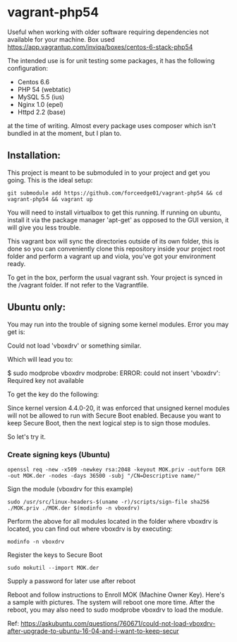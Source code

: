 # vagrant-php54
Useful when working with older software requiring dependencies not available for your machine. Box used https://app.vagrantup.com/inviqa/boxes/centos-6-stack-php54

The intended use is for unit testing some packages, it has the following configuration: 

- Centos 6.6
- PHP 54 (webtatic)
- MySQL 5.5 (ius)
- Nginx 1.0 (epel)
- Httpd 2.2 (base) 

at the time of writing. Almost every package uses composer which isn't bundled in at the moment, but I plan to.

## Installation:

This project is meant to be submoduled in to your project and get you going. This is the ideal setup:

```
git submodule add https://github.com/forceedge01/vagrant-php54 && cd vagrant-php54 && vagrant up
```

You will need to install virtualbox to get this running. If running on ubuntu, install it via the package manager 'apt-get' as opposed to the GUI version, it will give you less trouble.

This vagrant box will sync the directories outside of its own folder, this is done so you can conveniently clone this repository inside your project root folder and perform a vagrant up and viola, you've got your environment ready.

To get in the box, perform the usual vagrant ssh. Your project is synced in the /vagrant folder. If not refer to the Vagrantfile.

## Ubuntu only:
You may run into the trouble of signing some kernel modules. Error you may get is:

Could not load 'vboxdrv' or something similar.

Which will lead you to:

$ sudo modprobe vboxdrv
modprobe: ERROR: could not insert 'vboxdrv': Required key not available

To get the key do the following:

Since kernel version 4.4.0-20, it was enforced that unsigned kernel modules will not be allowed to run with Secure Boot enabled. Because you want to keep Secure Boot, then the next logical step is to sign those modules.

So let's try it.

### Create signing keys (Ubuntu)
```
openssl req -new -x509 -newkey rsa:2048 -keyout MOK.priv -outform DER -out MOK.der -nodes -days 36500 -subj "/CN=Descriptive name/"
```
Sign the module (vboxdrv for this example)
```
sudo /usr/src/linux-headers-$(uname -r)/scripts/sign-file sha256 ./MOK.priv ./MOK.der $(modinfo -n vboxdrv)
```

Perform the above for all modules located in the folder where vboxdrv is located, you can find out where vboxdrv is by executing:

```
modinfo -n vboxdrv
```

Register the keys to Secure Boot
```
sudo mokutil --import MOK.der
```
Supply a password for later use after reboot

Reboot and follow instructions to Enroll MOK (Machine Owner Key). Here's a sample with pictures. The system will reboot one more time. After the reboot, you may also need to sudo modprobe vboxdrv to load the module.

Ref: https://askubuntu.com/questions/760671/could-not-load-vboxdrv-after-upgrade-to-ubuntu-16-04-and-i-want-to-keep-secur
